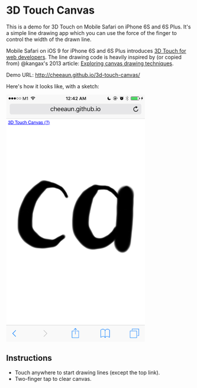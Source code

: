 3D Touch Canvas
===

This is a demo for 3D Touch on Mobile Safari on iPhone 6S and 6S Plus. It's a simple line drawing app which you can use the force of the finger to control the width of the drawn line.

Mobile Safari on iOS 9 for iPhone 6S and 6S Plus introduces [3D Touch for web developers](http://www.mobilexweb.com/blog/ios9-safari-for-web-developers). The line drawing code is heavily inspired by (or copied from) @kangax's 2013 article: [Exploring canvas drawing techniques](http://perfectionkills.com/exploring-canvas-drawing-techniques/).

Demo URL: http://cheeaun.github.io/3d-touch-canvas/

Here's how it looks like, with a sketch:

<img src="screenshot.png" width="375" height="667" alt="Screenshot">

Instructions
---

- Touch anywhere to start drawing lines (except the top link).
- Two-finger tap to clear canvas.

